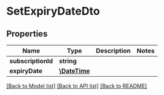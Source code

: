 # SetExpiryDateDto

## Properties
Name | Type | Description | Notes
------------ | ------------- | ------------- | -------------
**subscriptionId** | **string** |  | 
**expiryDate** | [**\DateTime**](\DateTime.md) |  | 

[[Back to Model list]](../../README.md#documentation-for-models) [[Back to API list]](../../README.md#documentation-for-api-endpoints) [[Back to README]](../../README.md)

